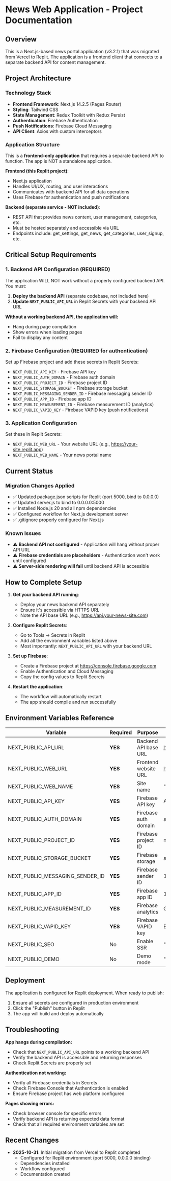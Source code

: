 # News Web Application - Project Documentation

## Overview
This is a Next.js-based news portal application (v3.2.1) that was migrated from Vercel to Replit. The application is a frontend client that connects to a separate backend API for content management.

## Project Architecture

### Technology Stack
- **Frontend Framework**: Next.js 14.2.5 (Pages Router)
- **Styling**: Tailwind CSS
- **State Management**: Redux Toolkit with Redux Persist
- **Authentication**: Firebase Authentication
- **Push Notifications**: Firebase Cloud Messaging
- **API Client**: Axios with custom interceptors

### Application Structure
This is a **frontend-only application** that requires a separate backend API to function. The app is NOT a standalone application.

**Frontend (this Replit project)**:
- Next.js application
- Handles UI/UX, routing, and user interactions
- Communicates with backend API for all data operations
- Uses Firebase for authentication and push notifications

**Backend (separate service - NOT included)**:
- REST API that provides news content, user management, categories, etc.
- Must be hosted separately and accessible via URL
- Endpoints include: get_settings, get_news, get_categories, user_signup, etc.

## Critical Setup Requirements

### 1. Backend API Configuration (**REQUIRED**)
The application WILL NOT work without a properly configured backend API. You must:

1. **Deploy the backend API** (separate codebase, not included here)
2. **Update `NEXT_PUBLIC_API_URL`** in Replit Secrets with your backend API URL

**Without a working backend API, the application will:**
- Hang during page compilation
- Show errors when loading pages
- Fail to display any content

### 2. Firebase Configuration (**REQUIRED for authentication**)
Set up Firebase project and add these secrets in Replit Secrets:
- `NEXT_PUBLIC_API_KEY` - Firebase API key
- `NEXT_PUBLIC_AUTH_DOMAIN` - Firebase auth domain
- `NEXT_PUBLIC_PROJECT_ID` - Firebase project ID
- `NEXT_PUBLIC_STORAGE_BUCKET` - Firebase storage bucket  
- `NEXT_PUBLIC_MESSAGING_SENDER_ID` - Firebase messaging sender ID
- `NEXT_PUBLIC_APP_ID` - Firebase app ID
- `NEXT_PUBLIC_MEASUREMENT_ID` - Firebase measurement ID (analytics)
- `NEXT_PUBLIC_VAPID_KEY` - Firebase VAPID key (push notifications)

### 3. Application Configuration
Set these in Replit Secrets:
- `NEXT_PUBLIC_WEB_URL` - Your website URL (e.g., https://your-site.replit.app)
- `NEXT_PUBLIC_WEB_NAME` - Your news portal name

## Current Status

### Migration Changes Applied
- ✅ Updated package.json scripts for Replit (port 5000, bind to 0.0.0.0)
- ✅ Updated server.js to bind to 0.0.0.0:5000
- ✅ Installed Node.js 20 and all npm dependencies
- ✅ Configured workflow for Next.js development server
- ✅ .gitignore properly configured for Next.js

### Known Issues
- ⚠️ **Backend API not configured** - Application will hang without proper API URL
- ⚠️ **Firebase credentials are placeholders** - Authentication won't work until configured
- ⚠️ **Server-side rendering will fail** until backend API is accessible

## How to Complete Setup

1. **Get your backend API running**:
   - Deploy your news backend API separately
   - Ensure it's accessible via HTTPS URL
   - Note the API base URL (e.g., https://api.your-news-site.com)

2. **Configure Replit Secrets**:
   - Go to Tools → Secrets in Replit
   - Add all the environment variables listed above
   - Most importantly: `NEXT_PUBLIC_API_URL` with your backend URL

3. **Set up Firebase**:
   - Create a Firebase project at https://console.firebase.google.com
   - Enable Authentication and Cloud Messaging
   - Copy the config values to Replit Secrets

4. **Restart the application**:
   - The workflow will automatically restart
   - The app should compile and run successfully

## Environment Variables Reference

| Variable | Required | Purpose | Example |
|----------|----------|---------|---------|
| NEXT_PUBLIC_API_URL | **YES** | Backend API base URL | https://api.example.com |
| NEXT_PUBLIC_WEB_URL | **YES** | Frontend website URL | https://news.replit.app |
| NEXT_PUBLIC_WEB_NAME | **YES** | Site name | "My News Portal" |
| NEXT_PUBLIC_API_KEY | **YES** | Firebase API key | AIza... |
| NEXT_PUBLIC_AUTH_DOMAIN | **YES** | Firebase auth domain | app.firebaseapp.com |
| NEXT_PUBLIC_PROJECT_ID | **YES** | Firebase project ID | my-project |
| NEXT_PUBLIC_STORAGE_BUCKET | **YES** | Firebase storage | app.appspot.com |
| NEXT_PUBLIC_MESSAGING_SENDER_ID | **YES** | Firebase sender ID | 123456789 |
| NEXT_PUBLIC_APP_ID | **YES** | Firebase app ID | 1:123:web:abc |
| NEXT_PUBLIC_MEASUREMENT_ID | **YES** | Firebase analytics | G-ABC123 |
| NEXT_PUBLIC_VAPID_KEY | **YES** | Firebase VAPID key | BN... |
| NEXT_PUBLIC_SEO | No | Enable SSR | "false" (default) |
| NEXT_PUBLIC_DEMO | No | Demo mode | "false" (default) |

## Deployment

The application is configured for Replit deployment. When ready to publish:
1. Ensure all secrets are configured in production environment
2. Click the "Publish" button in Replit
3. The app will build and deploy automatically

## Troubleshooting

**App hangs during compilation:**
- Check that `NEXT_PUBLIC_API_URL` points to a working backend API
- Verify the backend API is accessible and returning responses
- Check Replit Secrets are properly set

**Authentication not working:**
- Verify all Firebase credentials in Secrets
- Check Firebase Console that Authentication is enabled
- Ensure Firebase project has web platform configured

**Pages showing errors:**
- Check browser console for specific errors
- Verify backend API is returning expected data format
- Check that all required environment variables are set

## Recent Changes
- **2025-10-31**: Initial migration from Vercel to Replit completed
  - Configured for Replit environment (port 5000, 0.0.0.0 binding)
  - Dependencies installed
  - Workflow configured
  - Documentation created
